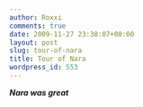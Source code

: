 ```yaml
---
author: Roxxi
comments: true
date: 2009-11-27 23:38:07+00:00
layout: post
slug: tour-of-nara
title: Tour of Nara
wordpress_id: 553
---
```



**_Nara was great_**


